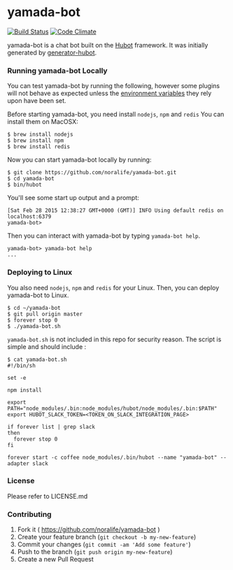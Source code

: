 # yamada-bot

[![Build Status](https://travis-ci.org/noralife/yamada-bot.svg?branch=master)](https://travis-ci.org/noralife/yamada-bot)
[![Code Climate](https://codeclimate.com/repos/56769ead5cd2431f25004178/badges/4da9c99725b511726cf5/gpa.svg)](https://codeclimate.com/repos/56769ead5cd2431f25004178/feed)

yamada-bot is a chat bot built on the [Hubot][hubot] framework. It was
initially generated by [generator-hubot][generator-hubot].

[hubot]: http://hubot.github.com
[generator-hubot]: https://github.com/github/generator-hubot

### Running yamada-bot Locally

You can test yamada-bot by running the following, however some plugins will not
behave as expected unless the [environment variables](#configuration) they rely
upon have been set.

Before starting yamada-bot, you need install `nodejs`, `npm` and `redis`
You can install them on MacOSX:

    $ brew install nodejs
    $ brew install npm
    $ brew install redis

Now you can start yamada-bot locally by running:

    $ git clone https://github.com/noralife/yamada-bot.git
    $ cd yamada-bot
    $ bin/hubot

You'll see some start up output and a prompt:

    [Sat Feb 28 2015 12:38:27 GMT+0000 (GMT)] INFO Using default redis on localhost:6379
    yamada-bot>

Then you can interact with yamada-bot by typing `yamada-bot help`.

    yamada-bot> yamada-bot help
    ...

### Deploying to Linux

You also need `nodejs`, `npm` and `redis` for your Linux.
Then, you can deploy yamada-bot to Linux.

    $ cd ~/yamada-bot
    $ git pull origin master
    $ forever stop 0
    $ ./yamada-bot.sh

`yamada-bot.sh` is not included in this repo for security reason.
The script is simple and should include :

    $ cat yamada-bot.sh
    #!/bin/sh
    
    set -e
    
    npm install
    
    export PATH="node_modules/.bin:node_modules/hubot/node_modules/.bin:$PATH"
    export HUBOT_SLACK_TOKEN=<TOKEN_ON_SLACK_INTEGRATION_PAGE>
    
    if forever list | grep slack
    then
      forever stop 0
    fi

    forever start -c coffee node_modules/.bin/hubot --name "yamada-bot" --adapter slack

### License

Please refer to LICENSE.md

### Contributing

1. Fork it ( https://github.com/noralife/yamada-bot )
2. Create your feature branch (`git checkout -b my-new-feature`)
3. Commit your changes (`git commit -am 'Add some feature'`)
4. Push to the branch (`git push origin my-new-feature`)
5. Create a new Pull Request

